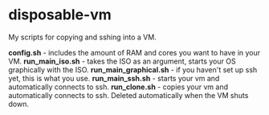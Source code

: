 # disposable-vm
My scripts for copying and sshing into a VM.

**config.sh** -  includes the amount of RAM and cores you want to have in your VM.
**run_main_iso.sh** - takes the ISO as an argument, starts your OS graphically with the ISO.
**run_main_graphical.sh** - if you haven't set up ssh yet, this is what you use.
**run_main_ssh.sh** - starts your vm and automatically connects to ssh.
**run_clone.sh** - copies your vm and automatically connects to ssh. Deleted automatically when the VM shuts down.
